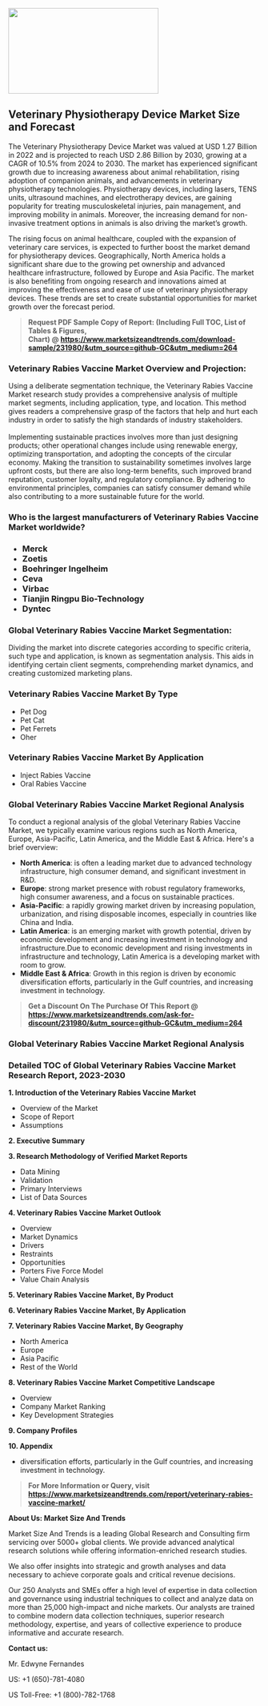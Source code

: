 <p><img class="alignnone size-medium wp-image-20088" src="https://ffe5etoiles.com/wp-content/uploads/2024/12/MST1-300x171.png" alt="" width="300" height="171" /></p><h2>Veterinary Physiotherapy Device Market Size and Forecast</h2><p>The Veterinary Physiotherapy Device Market was valued at USD 1.27 Billion in 2022 and is projected to reach USD 2.86 Billion by 2030, growing at a CAGR of 10.5% from 2024 to 2030. The market has experienced significant growth due to increasing awareness about animal rehabilitation, rising adoption of companion animals, and advancements in veterinary physiotherapy technologies. Physiotherapy devices, including lasers, TENS units, ultrasound machines, and electrotherapy devices, are gaining popularity for treating musculoskeletal injuries, pain management, and improving mobility in animals. Moreover, the increasing demand for non-invasive treatment options in animals is also driving the market’s growth.</p><p>The rising focus on animal healthcare, coupled with the expansion of veterinary care services, is expected to further boost the market demand for physiotherapy devices. Geographically, North America holds a significant share due to the growing pet ownership and advanced healthcare infrastructure, followed by Europe and Asia Pacific. The market is also benefiting from ongoing research and innovations aimed at improving the effectiveness and ease of use of veterinary physiotherapy devices. These trends are set to create substantial opportunities for market growth over the forecast period.</p></p><blockquote id="" class=""><strong>Request PDF Sample Copy of Report: (Including Full TOC, List of Tables &amp; Figures, Chart)&nbsp;@&nbsp;<strong><a href="https://www.marketsizeandtrends.com/download-sample/231980/&utm_source=github-GC&utm_medium=264" target="_blank">https://www.marketsizeandtrends.com/download-sample/231980/&utm_source=github-GC&utm_medium=264</a></strong></strong></blockquote><h3 id="" class="">Veterinary Rabies Vaccine Market&nbsp;Overview and Projection:</h3><p id="" class="">Using a deliberate segmentation technique, the Veterinary Rabies Vaccine Market research study provides a comprehensive analysis of multiple market segments, including application, type, and location. This method gives readers a comprehensive grasp of the factors that help and hurt each industry in order to satisfy the high standards of industry stakeholders. <br /> <br />Implementing sustainable practices involves more than just designing products; other operational changes include using renewable energy, optimizing transportation, and adopting the concepts of the circular economy. Making the transition to sustainability sometimes involves large upfront costs, but there are also long-term benefits, such improved brand reputation, customer loyalty, and regulatory compliance. By adhering to environmental principles, companies can satisfy consumer demand while also contributing to a more sustainable future for the world.</p><h3 id="" class="">Who is the largest manufacturers of&nbsp;Veterinary Rabies Vaccine Market worldwide?</h3><h3 class=""><p><ul><li>Merck </li><li> Zoetis </li><li> Boehringer Ingelheim </li><li> Ceva </li><li> Virbac </li><li> Tianjin Ringpu Bio-Technology </li><li> Dyntec</li></ul></p></h3><h3 id="" class="">Global&nbsp;Veterinary Rabies Vaccine Market Segmentation:</h3><p id="" class="">Dividing the market into discrete categories according to specific criteria, such type and application, is known as segmentation analysis. This aids in identifying certain client segments, comprehending market dynamics, and creating customized marketing plans.</p><h3 id="" class="">Veterinary Rabies Vaccine Market&nbsp;By Type</h3><p><p><ul><li>Pet Dog</li><li> Pet Cat</li><li> Pet Ferrets</li><li> Oher</p></li></ul></p></p><h3 id="" class="">Veterinary Rabies Vaccine Market&nbsp;By Application</h3><p class=""><p><ul><li>Inject Rabies Vaccine</li><li> Oral Rabies Vaccine</li></ul></p></p><h3 id="" class="">Global Veterinary Rabies Vaccine Market Regional Analysis</h3><p id="" class="">To conduct a regional analysis of the global Veterinary Rabies Vaccine Market, we typically examine various regions such as North America, Europe, Asia-Pacific, Latin America, and the Middle East &amp; Africa. Here's a brief overview:</p><ul><li><strong>North America</strong>: is often a leading market due to advanced technology infrastructure, high consumer demand, and significant investment in R&amp;D.</li><li><strong>Europe</strong>: strong market presence with robust regulatory frameworks, high consumer awareness, and a focus on sustainable practices.</li><li><strong>Asia-Pacific</strong>: a rapidly growing market driven by increasing population, urbanization, and rising disposable incomes, especially in countries like China and India.</li><li><strong>Latin America</strong>: is an emerging market with growth potential, driven by economic development and increasing investment in technology and infrastructure.Due to economic development and rising investments in infrastructure and technology, Latin America is a developing market with room to grow.</li><li><strong>Middle East &amp; Africa</strong>: Growth in this region is driven by economic diversification efforts, particularly in the Gulf countries, and increasing investment in technology.</li></ul><blockquote id="" class=""><strong>Get a Discount On The Purchase Of This Report @ <strong><a href="https://www.marketsizeandtrends.com/ask-for-discount/231980/&utm_source=github-GC&utm_medium=264" target="_blank">https://www.marketsizeandtrends.com/ask-for-discount/231980/&utm_source=github-GC&utm_medium=264</a></strong></strong></blockquote><h3 id="" class="">Global Veterinary Rabies Vaccine Market Regional Analysis</h3><h3 id="" class="">Detailed TOC of Global Veterinary Rabies Vaccine Market Research Report, 2023-2030</h3><p id="" class=""><strong>1. Introduction of the Veterinary Rabies Vaccine Market</strong></p><ul><li>Overview of the Market</li><li>Scope of Report</li><li>Assumptions</li></ul><p id="" class=""><strong>2. Executive Summary</strong></p><p id="" class=""><strong>3. Research Methodology of Verified Market Reports</strong></p><ul><li>Data Mining</li><li>Validation</li><li>Primary Interviews</li><li>List of Data Sources</li></ul><p id="" class=""><strong>4. Veterinary Rabies Vaccine Market Outlook</strong></p><ul><li>Overview</li><li>Market Dynamics</li><li>Drivers</li><li>Restraints</li><li>Opportunities</li><li>Porters Five Force Model</li><li>Value Chain Analysis</li></ul><p id="" class=""><strong>5. Veterinary Rabies Vaccine Market, By Product</strong></p><p id="" class=""><strong>6. Veterinary Rabies Vaccine Market, By Application</strong></p><p id="" class=""><strong>7. Veterinary Rabies Vaccine Market, By Geography</strong></p><ul><li>North America</li><li>Europe</li><li>Asia Pacific</li><li>Rest of the World</li></ul><p id="" class=""><strong>8. Veterinary Rabies Vaccine Market Competitive Landscape</strong></p><ul><li>Overview</li><li>Company Market Ranking</li><li>Key Development Strategies</li></ul><p id="" class=""><strong>9. Company Profiles</strong></p><p id="" class=""><strong>10. Appendix</strong></p><ul><li>diversification efforts, particularly in the Gulf countries, and increasing investment in technology.</li></ul><blockquote id="" class=""><strong>For More Information or Query, visit <strong><strong><a href="https://www.marketsizeandtrends.com/report/veterinary-rabies-vaccine-market/" target="_blank">https://www.marketsizeandtrends.com/report/veterinary-rabies-vaccine-market/</a></strong></strong></strong></blockquote><p id="" class=""><strong>About Us: Market Size And Trends</strong></p><p id="" class="">Market Size And Trends is a leading Global Research and Consulting firm servicing over 5000+ global clients. We provide advanced analytical research solutions while offering information-enriched research studies.</p><p id="" class="">We also offer insights into strategic and growth analyses and data necessary to achieve corporate goals and critical revenue decisions.</p><p id="" class="">Our 250 Analysts and SMEs offer a high level of expertise in data collection and governance using industrial techniques to collect and analyze data on more than 25,000 high-impact and niche markets. Our analysts are trained to combine modern data collection techniques, superior research methodology, expertise, and years of collective experience to produce informative and accurate research.</p><p id="" class=""><strong>Contact us:</strong></p><p id="" class="">Mr. Edwyne Fernandes</p><p id="" class="">US: +1 (650)-781-4080</p><p id="" class="">US Toll-Free: +1 (800)-782-1768</p>
